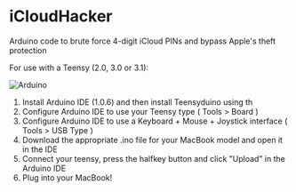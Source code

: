 iCloudHacker
============

Arduino code to brute force 4-digit iCloud PINs and bypass Apple's theft protection

For use with a Teensy (2.0, 3.0 or 3.1):

![Arduino](http://robosavvy.com/store/images/sparkfun/11780-01.jpg)

1. Install Arduino IDE (1.0.6) and then install Teensyduino using th
2. Configure Arduino IDE to use your Teensy type ( Tools > Board )
3. Configure Arduino IDE to use a Keyboard + Mouse + Joystick interface ( Tools > USB Type )
4. Download the appropriate .ino file for your MacBook model and open it in the IDE
5. Connect your teensy, press the halfkey button and click "Upload" in the Arduino IDE
6. Plug into your MacBook!
